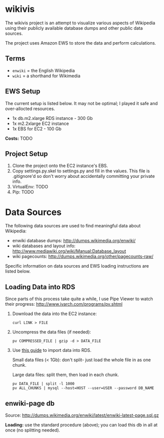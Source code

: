 wikivis
=======
The wikivis project is an attempt to visualize various aspects of Wikipedia
using their publicly available database dumps and other public data sources.

The project uses Amazon EWS to store the data and perform calculations.

Terms
-----
 * `enwiki` = the English Wikipedia
 * `wiki` = a shorthand for Wikimedia

EWS Setup
---------
The current setup is listed below.  It may not be optimal; I played it safe and
over-allocted resources.

 * 1x db.m2.xlarge RDS instance - 300 Gb
 * 1x m2.2xlarge EC2 instance
 * 1x EBS for EC2 - 100 Gb

**Costs:** TODO

Project Setup
-------------
 1. Clone the project onto the EC2 instance's EBS.
 2. Copy settings.py.skel to settings.py and fill in the values.  This file is
    .gitignore'd so don't worry about accidentally committing your private info.
 3. VirtualEnv: TODO
 4. Pip: TODO


Data Sources
============
The following data sources are used to find meaningful data about Wikipedia:

 * enwiki database dumps: http://dumps.wikimedia.org/enwiki/
 * wiki databases and layout info: http://www.mediawiki.org/wiki/Manual:Database_layout
 * wiki pagecounts: http://dumps.wikimedia.org/other/pagecounts-raw/

Specific information on data sources and EWS loading instructions are listed below.

Loading Data into RDS
---------------------
Since parts of this process take quite a while, I use Pipe Viewer to watch
their progress: http://www.ivarch.com/programs/pv.shtml

 1. Download the data into the EC2 instance:

        curl LINK > FILE

 2. Uncompress the data files (if needed):

        pv COMPRESSED_FILE | gzip -d > DATA_FILE

 3. Use [this guide](http://aws.amazon.com/articles/2933) to import data into RDS.

    Small data files (< 1Gb): don't split- just load the whole file in as one chunk.

    Large data files: split them, then load in each chunk.
    
        pv DATA_FILE | split -l 1000
        pv ALL_CHUNKS | mysql --host=HOST --user=USER --password DB_NAME

enwiki-page db
--------------
Source: http://dumps.wikimedia.org/enwiki/latest/enwiki-latest-page.sql.gz

**Loading:** use the standard procedure (above); you can load this db in all at
once (no splitting needed).
